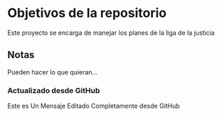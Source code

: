 # Objetivos de la repositorio

Este proyecto se encarga de manejar los planes de la liga de la justicia


## Notas
Pueden hacer lo que quieran... 

### Actualizado desde GitHub
Este es Un Mensaje Editado Completamente desde GitHub
